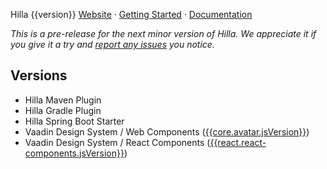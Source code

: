 Hilla {{version}}
[Website](https://hilla.dev) · [Getting Started](https://hilla.dev/docs/react/start/basics) · [Documentation](https://hilla.dev/docs/)

*This is a pre-release for the next minor version of Hilla. We appreciate it if you give it a try and [report any issues](https://github.com/vaadin/hilla/issues/new) you notice.*

## Versions

- Hilla Maven Plugin
- Hilla Gradle Plugin
- Hilla Spring Boot Starter
- Vaadin Design System / Web Components ([{{core.avatar.jsVersion}}](https://github.com/vaadin/web-components/releases/tag/v{{core.avatar.jsVersion}}))
- Vaadin Design System / React Components ([{{react.react-components.jsVersion}}](https://github.com/vaadin/react-components/releases/tag/v{{react.react-components.jsVersion}}))

<!-- Add the What Changed section by GITHUB provided functions  -->
